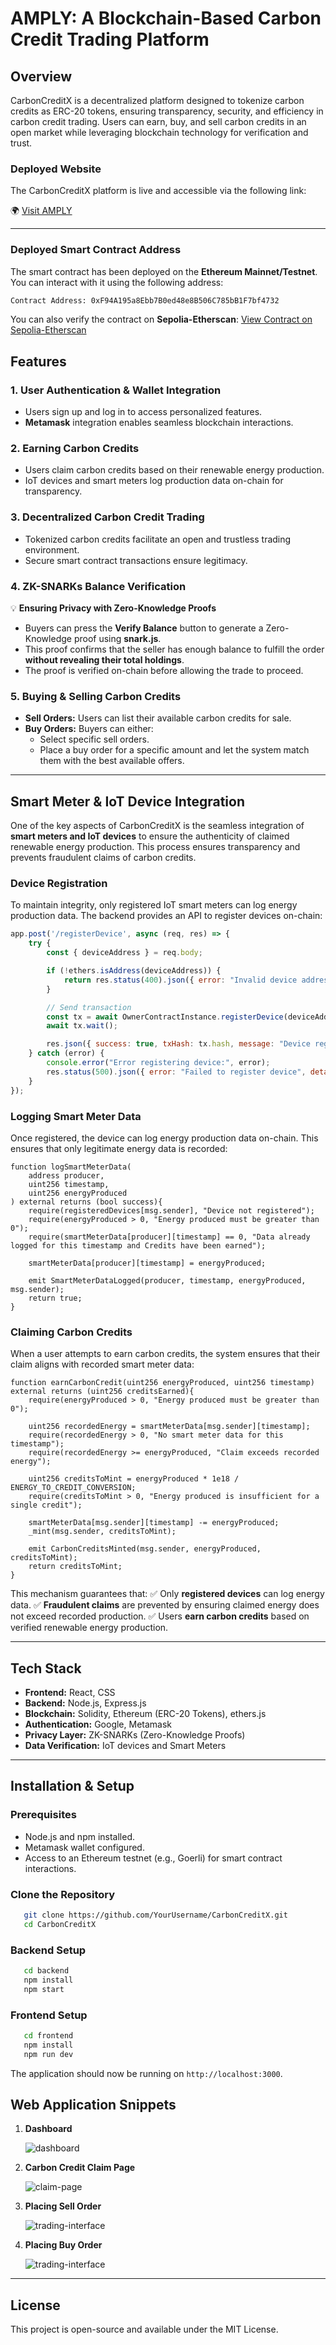 # AMPLY: A Blockchain-Based Carbon Credit Trading Platform

## Overview
CarbonCreditX is a decentralized platform designed to tokenize carbon credits as ERC-20 tokens, ensuring transparency, security, and efficiency in carbon credit trading. Users can earn, buy, and sell carbon credits in an open market while leveraging blockchain technology for verification and trust.

### **Deployed Website**
The CarbonCreditX platform is live and accessible via the following link:

🌍 [Visit AMPLY](https://yourdeployedwebsite.com)

---

### **Deployed Smart Contract Address**
The smart contract has been deployed on the **Ethereum Mainnet/Testnet**. You can interact with it using the following address:

```sh
Contract Address: 0xF94A195a8Ebb7B0ed48e8B506C785bB1F7bf4732
```

You can also verify the contract on **Sepolia-Etherscan**:
[View Contract on Sepolia-Etherscan](https://sepolia.etherscan.io/address/0xF94A195a8Ebb7B0ed48e8B506C785bB1F7bf4732)


## Features

### 1. **User Authentication & Wallet Integration**
- Users sign up and log in to access personalized features.
- **Metamask** integration enables seamless blockchain interactions.

### 2. **Earning Carbon Credits**
- Users claim carbon credits based on their renewable energy production.
- IoT devices and smart meters log production data on-chain for transparency.

### 3. **Decentralized Carbon Credit Trading**
- Tokenized carbon credits facilitate an open and trustless trading environment.
- Secure smart contract transactions ensure legitimacy.

### 4. **ZK-SNARKs Balance Verification**
💡 **Ensuring Privacy with Zero-Knowledge Proofs**
- Buyers can press the **Verify Balance** button to generate a Zero-Knowledge proof using **snark.js**.
- This proof confirms that the seller has enough balance to fulfill the order **without revealing their total holdings**.
- The proof is verified on-chain before allowing the trade to proceed.

### 5. **Buying & Selling Carbon Credits**
- **Sell Orders:** Users can list their available carbon credits for sale.
- **Buy Orders:** Buyers can either:
  - Select specific sell orders.
  - Place a buy order for a specific amount and let the system match them with the best available offers.

---

## Smart Meter & IoT Device Integration

One of the key aspects of CarbonCreditX is the seamless integration of **smart meters and IoT devices** to ensure the authenticity of claimed renewable energy production. This process ensures transparency and prevents fraudulent claims of carbon credits.

### **Device Registration**
To maintain integrity, only registered IoT smart meters can log energy production data. The backend provides an API to register devices on-chain:
```javascript
app.post('/registerDevice', async (req, res) => {
    try {
        const { deviceAddress } = req.body;

        if (!ethers.isAddress(deviceAddress)) {
            return res.status(400).json({ error: "Invalid device address" });
        }

        // Send transaction
        const tx = await OwnerContractInstance.registerDevice(deviceAddress);
        await tx.wait();

        res.json({ success: true, txHash: tx.hash, message: "Device registered successfully" });
    } catch (error) {
        console.error("Error registering device:", error);
        res.status(500).json({ error: "Failed to register device", details: error.message });
    }
});
```

### **Logging Smart Meter Data**
Once registered, the device can log energy production data on-chain. This ensures that only legitimate energy data is recorded:
```solidity
function logSmartMeterData(
    address producer,
    uint256 timestamp,
    uint256 energyProduced
) external returns (bool success){
    require(registeredDevices[msg.sender], "Device not registered");
    require(energyProduced > 0, "Energy produced must be greater than 0");
    require(smartMeterData[producer][timestamp] == 0, "Data already logged for this timestamp and Credits have been earned");

    smartMeterData[producer][timestamp] = energyProduced;
    
    emit SmartMeterDataLogged(producer, timestamp, energyProduced, msg.sender);
    return true;
}
```

### **Claiming Carbon Credits**
When a user attempts to earn carbon credits, the system ensures that their claim aligns with recorded smart meter data:
```solidity
function earnCarbonCredit(uint256 energyProduced, uint256 timestamp) external returns (uint256 creditsEarned){
    require(energyProduced > 0, "Energy produced must be greater than 0");

    uint256 recordedEnergy = smartMeterData[msg.sender][timestamp];
    require(recordedEnergy > 0, "No smart meter data for this timestamp");
    require(recordedEnergy >= energyProduced, "Claim exceeds recorded energy");

    uint256 creditsToMint = energyProduced * 1e18 / ENERGY_TO_CREDIT_CONVERSION;
    require(creditsToMint > 0, "Energy produced is insufficient for a single credit");

    smartMeterData[msg.sender][timestamp] -= energyProduced;
    _mint(msg.sender, creditsToMint);

    emit CarbonCreditsMinted(msg.sender, energyProduced, creditsToMint);
    return creditsToMint;
}
```

This mechanism guarantees that:
✅ Only **registered devices** can log energy data.
✅ **Fraudulent claims** are prevented by ensuring claimed energy does not exceed recorded production.
✅ Users **earn carbon credits** based on verified renewable energy production.

---

## Tech Stack
- **Frontend:** React, CSS
- **Backend:** Node.js, Express.js 
- **Blockchain:** Solidity, Ethereum (ERC-20 Tokens), ethers.js
- **Authentication:** Google, Metamask
- **Privacy Layer:** ZK-SNARKs (Zero-Knowledge Proofs)
- **Data Verification:** IoT devices and Smart Meters

---

## Installation & Setup

### Prerequisites
- Node.js and npm installed.
- Metamask wallet configured.
- Access to an Ethereum testnet (e.g., Goerli) for smart contract interactions.

### Clone the Repository
```sh
   git clone https://github.com/YourUsername/CarbonCreditX.git
   cd CarbonCreditX
```

### Backend Setup
```sh
   cd backend
   npm install
   npm start
```

### Frontend Setup
```sh
   cd frontend
   npm install
   npm run dev
```

The application should now be running on `http://localhost:3000`.



## Web Application Snippets

1. **Dashboard**

   ![dashboard](./Snippets/dashboard.png)

3. **Carbon Credit Claim Page**

   ![claim-page](./Snippets/claimCreditPage.png)

4. **Placing Sell Order**

   ![trading-interface](./Snippets/placeSellOrder.png)

5. **Placing Buy Order**

   ![trading-interface](./Snippets/BuyOrder.png)

---


## License
This project is open-source and available under the MIT License.

